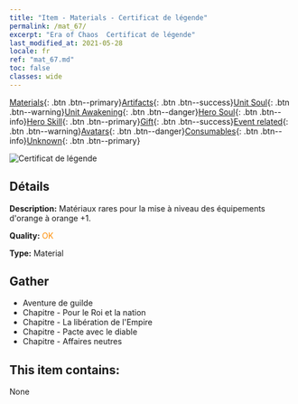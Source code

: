 ```yaml
---
title: "Item - Materials - Certificat de légende"
permalink: /mat_67/
excerpt: "Era of Chaos  Certificat de légende"
last_modified_at: 2021-05-28
locale: fr
ref: "mat_67.md"
toc: false
classes: wide
---
```

 [Materials](/ItemsFR/){: .btn .btn--primary}[Artifacts](/ItemsFR/Artifacts/){: .btn .btn--success}[Unit Soul](/ItemsFR/UnitSoul/){: .btn .btn--warning}[Unit Awakening](/ItemsFR/UnitAwakening/){: .btn .btn--danger}[Hero Soul](/ItemsFR/HeroSoul/){: .btn .btn--info}[Hero Skill](/ItemsFR/HeroSkill/){: .btn .btn--primary}[Gift](/ItemsFR/Gift/){: .btn .btn--success}[Event related](/ItemsFR/Events/){: .btn .btn--warning}[Avatars](/ItemsFR/Avatars/){: .btn .btn--danger}[Consumables](/ItemsFR/Consumables/){: .btn .btn--info}[Unknown](/ItemsFR/Unknown/){: .btn .btn--primary}

 ![Certificat de légende](/images/t/i_cailiao_hexin3.png)

## Détails
 **Description:** Matériaux rares pour la mise à niveau des équipements d'orange à orange +1.

 **Quality:** <span style="color: #FF8C00">OK</span>

 **Type:** Material

## Gather

*    Aventure de guilde 
*    Chapitre - Pour le Roi et la nation 
*    Chapitre - La libération de l'Empire 
*    Chapitre - Pacte avec le diable 
*    Chapitre - Affaires neutres 

## This item contains:

  None

